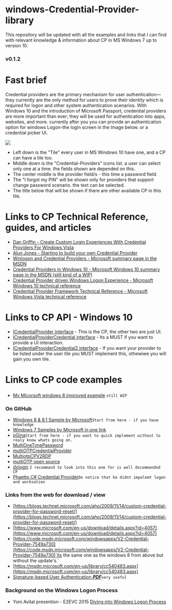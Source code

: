 # windows-Credential-Provider-library
This repository will be updated with all the examples and links that I can find with relevant knowledge &amp; information about CP in MS Windows 7 up to version 10.
### v0.1.2
# Fast brief
Credential providers are the primary mechanism for user authentication—they currently are the only method for users to prove their identity which is required for logon and other system authentication scenarios. With Windows 10 and the introduction of Microsoft Passport, credential providers are more important than ever; they will be used for authentication into apps, websites, and more.
currently after you you can provide an authentication option for windows Logon-the login screen in the Image below. or a credential picker UI.

![](https://github.com/DavidWeiss2/windows-Credential-Provider-library/blob/master/Login%20Screen.jpg)
- Left down is the "Tile" every user in MS Windows 10 have one, and a CP can have a tile too.
- Middle down is the "Credential-Providers" icons list. a user can select only one at a time. the fields shown are depended on this.
- The center middle is the provider field/s - this time a password field.
- The "I forgot my PIN" will be shown only for providers that support change password scenario. the text can be selected.
- The title below that will be shown if there are other available CP in this tile.
# Links to CP Technical Reference, guides, and articles
- [Dan Griffin - Create Custom Login Experiences With Credential Providers For Windows Vista](Dan%20Griffin%20-%20Create%20Custom%20Login%20Experiences%20With%20Credential%20Providers%20For%20Windows%20Vista.pdf)
- [Alun Jones - Starting to build your own Credential Provider](https://blogs.msmvps.com/alunj/2011/02/21/starting-to-build-your-own-credential-provider/)
- [Winlogon and Credential Providers - Microsoft summary page in the MSDN](https://msdn.microsoft.com/en-us/library/windows/desktop/bb648647(v=vs.85).aspx)
- [Credential Providers in Windows 10 - Microsoft Windows 10 summary page in the MSDN (still kind of a WIP)](https://msdn.microsoft.com/en-us/library/windows/desktop/mt158211(v=vs.85).aspx)
- [Credential Provider driven Windows Logon Experience - Microsoft Windows 10 technical reference](http://go.microsoft.com/fwlink/?LinkId=717287)
- [Credential Provider Framework Technical Reference - Microsoft Windows Vista technical reference](modwind.narod.ru/olderfiles/1/Credential_Provider_Technical_Reference.doc)
# Links to CP API - Windows 10
- [ICredentialProvider interface](https://msdn.microsoft.com/en-us/library/windows/desktop/bb776042(v=vs.85).aspx) - This is the CP, the other two are just UI.
- [ICredentialProviderCredential interface](https://msdn.microsoft.com/en-us/library/windows/desktop/bb776029(v=vs.85).aspx) - Its a MUST if you want to provide a UI interaction.
- [ICredentialProviderCredential2 interface](https://msdn.microsoft.com/en-us/library/windows/desktop/hh706912(v=vs.85).aspx) - If you want your provider to be listed under the user tile you MUST implement this, othewiwe you will gain you own tile.
# Links to CP code examples
###
- [My Micorsoft windows 8 improved example](Microsoft%20Credential%20prvider%20v2%20example%20-%20improved%20docs%20WIP)    `still WIP`
### On GitHub
 - [Windows 8 & 8.1 Sample by Microsoft](https://github.com/Microsoft/Windows-classic-samples/tree/master/Samples/CredentialProvider)`Start from here - if you have knowledge`
 - [Windows 7 Samples by Microsoft in one link](https://github.com/Microsoft/Windows-classic-samples/tree/3e987d98a074051dc9cd5c87431d162035f69a24/Samples/Win7Samples/security/credentialproviders)
 - [pGina](https://github.com/pgina/pgina)`Start from here - if you want to quick implement without to realy know whats going on. `
 - [MultiOneTimePassword](https://github.com/LastSquirrelIT/MultiOneTimePassword-CredentialProvider)
 - [multiOTPCredentialProvider](https://github.com/multiOTP/multiOTPCredentialProvider)
 - [MultiotpCPV2RDP](https://github.com/arcadejust/MultiotpCPV2RDP)
 - [multiOTP open source](https://github.com/multiOTP/multiotp)
 - [dxlogin](https://github.com/jwtab/dxlogin) `I recommand to look into this one for is well docommanded CP`
 - [Phaetto C# Credential Provider](https://github.com/phaetto/windows-credentials-provider)`Do notice that he didnt impelemt logon and worksation`
### Links from the web for download / view
 - [https://blogs.technet.microsoft.com/aho/2009/11/14/custom-credential-provider-for-password-reset/](https://blogs.technet.microsoft.com/aho/2009/11/14/custom-credential-provider-for-password-reset/)
 - [https://www.microsoft.com/en-us/download/details.aspx?id=4057](https://www.microsoft.com/en-us/download/details.aspx?id=4057)
 - [https://code.msdn.microsoft.com/windowsapps/V2-Credential-Provider-7549a730](https://code.msdn.microsoft.com/windowsapps/V2-Credential-Provider-7549a730)`its the same one as the windows 8 from above but without the update's.`
 - [https://msdn.microsoft.com/en-us/library/cc540483.aspx](https://msdn.microsoft.com/en-us/library/cc540483.aspx)
 - [Signature-based User Authentication ***PDF***](https://is.cuni.cz/webapps/zzp/download/120183949)`very useful`
### Background on the Windows Logon Process
- Yoni Avital presention - E2EVC 2015 [Diving into Windows Logon Process](https://www.youtube.com/watch?v=aCVdGUjP72Q)

